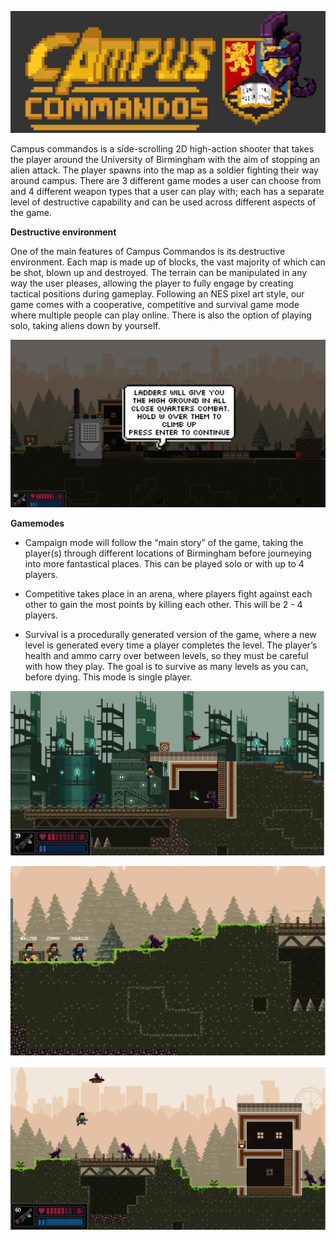 ![Logo](CampusCommandos.png)

Campus commandos is a side-scrolling 2D high-action shooter that takes the player around the University of Birmingham with the aim of stopping an alien attack. The player spawns into the map as a soldier fighting their way around campus. There are 3 different game modes a user can choose from and 4 different weapon types that a user can play with; each has a separate level of destructive capability and can be used across different aspects of the game.

**Destructive environment** 

One of the main features of Campus Commandos is its destructive environment. Each map is made up of blocks, the vast majority of which can be shot, blown up and destroyed. The terrain can be manipulated in any way the user pleases, allowing the player to fully engage by creating tactical positions during gameplay.
Following an NES pixel art style, our game comes with a cooperative, competitive and survival game mode where multiple people can play online. There is also the option of playing solo, taking aliens down by yourself.

![Gameplay Screenshot](Campus4.png)

**Gamemodes**

- Campaign mode will follow the “main story” of the game, taking the player(s) through different locations of Birmingham before journeying into more fantastical places. This can be played solo or with up to 4 players.

- Competitive takes place in an arena, where players fight against each other to gain the most points by killing each other. This will be 2 - 4 players.

- Survival is a procedurally generated version of the game, where a new level is generated every time a player completes the level. The player’s health and ammo carry over between levels, so they must be careful with how they play. The goal is to survive as many levels as you can, before dying. This mode is single player.

![Gameplay Screenshot](Campus1.png)

![Gameplay Screenshot](Campus2.png)

![Gameplay Screenshot](Campus3.png)
